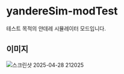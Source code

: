 # yandereSim-modTest
테스트 목적의 얀데레 시뮬레이터 모드입니다.

## 이미지
![스크린샷 2025-04-28 212025](https://github.com/user-attachments/assets/8962765a-15d0-42a4-b04b-ba7e4743eb2a)
